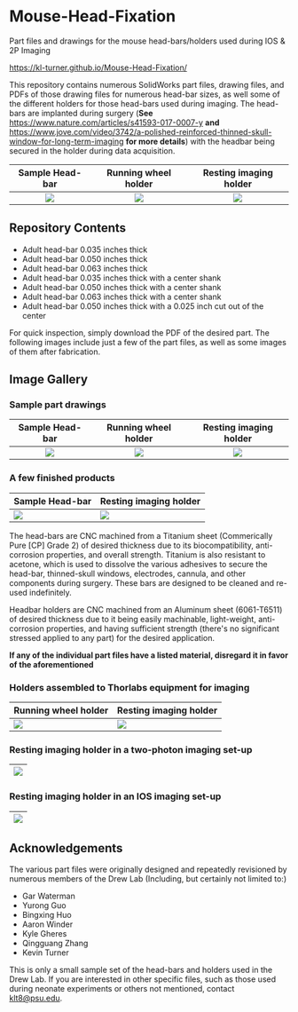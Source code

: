 # Mouse-Head-Fixation
Part files and drawings for the mouse head-bars/holders used during IOS &amp; 2P Imaging

https://kl-turner.github.io/Mouse-Head-Fixation/

This repository contains numerous SolidWorks part files, drawing files, and PDFs of those drawing files for numerous head-bar sizes, as well some of the different holders for those head-bars used during imaging. The head-bars are implanted during surgery (**See** https://www.nature.com/articles/s41593-017-0007-y **and** https://www.jove.com/video/3742/a-polished-reinforced-thinned-skull-window-for-long-term-imaging **for more details**) with the headbar being secured in the holder during data acquisition.

| Sample Head-bar | Running wheel holder | Resting imaging holder |
|:----:|:----:|:----:|
| ![](https://user-images.githubusercontent.com/30758521/56934971-5ab94d00-6abc-11e9-9b6c-a830439a882e.PNG) | ![](https://user-images.githubusercontent.com/30758521/56934978-67d63c00-6abc-11e9-99d7-9a15f7368207.PNG) | ![](https://user-images.githubusercontent.com/30758521/56934986-73296780-6abc-11e9-9898-688b6512fee1.PNG) |

## Repository Contents
- Adult head-bar 0.035 inches thick
- Adult head-bar 0.050 inches thick
- Adult head-bar 0.063 inches thick
- Adult head-bar 0.035 inches thick with a center shank
- Adult head-bar 0.050 inches thick with a center shank
- Adult head-bar 0.063 inches thick with a center shank
- Adult head-bar 0.050 inches thick with a 0.025 inch cut out of the center

For quick inspection, simply download the PDF of the desired part. The following images include just a few of the part files, as well as some images of them after fabrication.

## Image Gallery

### Sample part drawings

| Sample Head-bar | Running wheel holder | Resting imaging holder |
|:----:|:----:|:----:|
| ![](https://user-images.githubusercontent.com/30758521/56934971-5ab94d00-6abc-11e9-9b6c-a830439a882e.PNG) | ![](https://user-images.githubusercontent.com/30758521/56934978-67d63c00-6abc-11e9-99d7-9a15f7368207.PNG) | ![](https://user-images.githubusercontent.com/30758521/56934986-73296780-6abc-11e9-9898-688b6512fee1.PNG) |

### A few finished products

| Sample Head-bar           | Resting imaging holder    |
|:------------------------- |:------------------------- |
| ![](https://user-images.githubusercontent.com/30758521/56933686-ecbe5700-6ab6-11e9-952e-4e84a8989036.jpg) | ![](https://user-images.githubusercontent.com/30758521/56933617-a963e880-6ab6-11e9-89e1-332d7da35dc1.jpg) |

The head-bars are CNC machined from a Titanium sheet (Commerically Pure [CP] Grade 2) of desired thickness due to its biocompatibility, anti-corrosion properties, and overall strength. Titanium is also resistant to acetone, which is used to dissolve the various adhesives to secure the head-bar, thinned-skull windows, electrodes, cannula, and other components during surgery. These bars are designed to be cleaned and re-used indefinitely. 

Headbar holders are CNC machined from an Aluminum sheet (6061-T6511) of desired thickness due to it being easily machinable, light-weight, anti-corrosion properties, and having sufficient strength (there's no significant stressed applied to any part) for the desired application.

**If any of the individual part files have a listed material, disregard it in favor of the aforementioned**

### Holders assembled to Thorlabs equipment for imaging
| Running wheel holder      | Resting imaging holder    |
|:------------------------- |:------------------------- |
| ![](https://user-images.githubusercontent.com/30758521/56933699-f3e56500-6ab6-11e9-8ede-58a7ed66673e.jpg) | ![](https://user-images.githubusercontent.com/30758521/56933759-22fbd680-6ab7-11e9-8994-17ec337671cc.jpg) |

### Resting imaging holder in a two-photon imaging set-up  
| ![](https://user-images.githubusercontent.com/30758521/56933764-28f1b780-6ab7-11e9-8b98-4a3c7f98c180.jpg) |
|:----:|

### Resting imaging holder in an IOS imaging set-up
| ![](https://user-images.githubusercontent.com/30758521/56933748-19726e80-6ab7-11e9-8294-1079c5b4905c.jpg) |
|:----:|

## Acknowledgements
The various part files were originally designed and repeatedly revisioned by numerous members of the Drew Lab (Including, but certainly not limited to:)
- Gar Waterman
- Yurong Guo
- Bingxing Huo
- Aaron Winder
- Kyle Gheres
- Qingguang Zhang
- Kevin Turner

This is only a small sample set of the head-bars and holders used in the Drew Lab. If you are interested in other specific files, such as those used during neonate experiments or others not mentioned, contact klt8@psu.edu.
